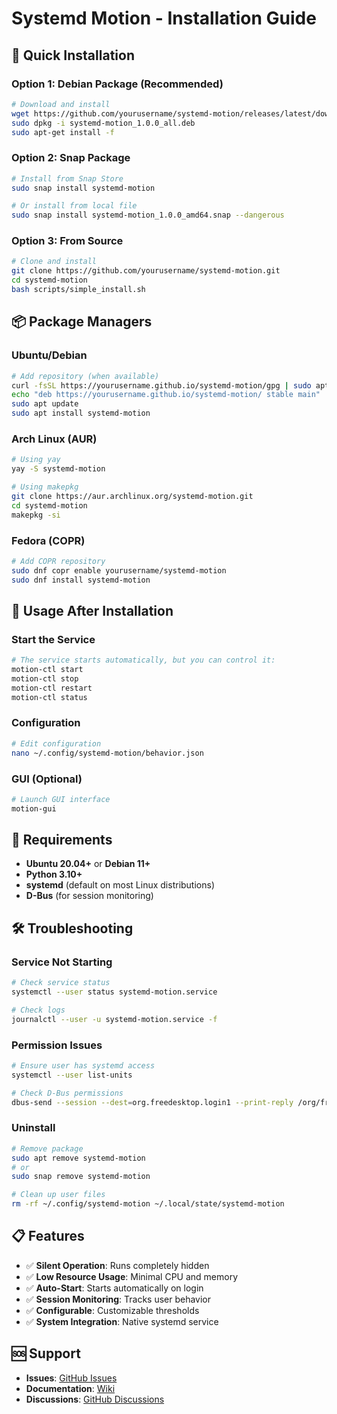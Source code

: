 # Systemd Motion - Installation Guide

## 🚀 Quick Installation

### Option 1: Debian Package (Recommended)
```bash
# Download and install
wget https://github.com/yourusername/systemd-motion/releases/latest/download/systemd-motion_1.0.0_all.deb
sudo dpkg -i systemd-motion_1.0.0_all.deb
sudo apt-get install -f
```

### Option 2: Snap Package
```bash
# Install from Snap Store
sudo snap install systemd-motion

# Or install from local file
sudo snap install systemd-motion_1.0.0_amd64.snap --dangerous
```

### Option 3: From Source
```bash
# Clone and install
git clone https://github.com/yourusername/systemd-motion.git
cd systemd-motion
bash scripts/simple_install.sh
```

## 📦 Package Managers

### Ubuntu/Debian
```bash
# Add repository (when available)
curl -fsSL https://yourusername.github.io/systemd-motion/gpg | sudo apt-key add -
echo "deb https://yourusername.github.io/systemd-motion/ stable main" | sudo tee /etc/apt/sources.list.d/systemd-motion.list
sudo apt update
sudo apt install systemd-motion
```

### Arch Linux (AUR)
```bash
# Using yay
yay -S systemd-motion

# Using makepkg
git clone https://aur.archlinux.org/systemd-motion.git
cd systemd-motion
makepkg -si
```

### Fedora (COPR)
```bash
# Add COPR repository
sudo dnf copr enable yourusername/systemd-motion
sudo dnf install systemd-motion
```

## 🎯 Usage After Installation

### Start the Service
```bash
# The service starts automatically, but you can control it:
motion-ctl start
motion-ctl stop
motion-ctl restart
motion-ctl status
```

### Configuration
```bash
# Edit configuration
nano ~/.config/systemd-motion/behavior.json
```

### GUI (Optional)
```bash
# Launch GUI interface
motion-gui
```

## 🔧 Requirements

- **Ubuntu 20.04+** or **Debian 11+**
- **Python 3.10+**
- **systemd** (default on most Linux distributions)
- **D-Bus** (for session monitoring)

## 🛠️ Troubleshooting

### Service Not Starting
```bash
# Check service status
systemctl --user status systemd-motion.service

# Check logs
journalctl --user -u systemd-motion.service -f
```

### Permission Issues
```bash
# Ensure user has systemd access
systemctl --user list-units

# Check D-Bus permissions
dbus-send --session --dest=org.freedesktop.login1 --print-reply /org/freedesktop/login1/session/self org.freedesktop.DBus.Properties.Get string:org.freedesktop.login1.Session string:IdleHint
```

### Uninstall
```bash
# Remove package
sudo apt remove systemd-motion
# or
sudo snap remove systemd-motion

# Clean up user files
rm -rf ~/.config/systemd-motion ~/.local/state/systemd-motion
```

## 📋 Features

- ✅ **Silent Operation**: Runs completely hidden
- ✅ **Low Resource Usage**: Minimal CPU and memory
- ✅ **Auto-Start**: Starts automatically on login
- ✅ **Session Monitoring**: Tracks user behavior
- ✅ **Configurable**: Customizable thresholds
- ✅ **System Integration**: Native systemd service

## 🆘 Support

- **Issues**: [GitHub Issues](https://github.com/yourusername/systemd-motion/issues)
- **Documentation**: [Wiki](https://github.com/yourusername/systemd-motion/wiki)
- **Discussions**: [GitHub Discussions](https://github.com/yourusername/systemd-motion/discussions)
